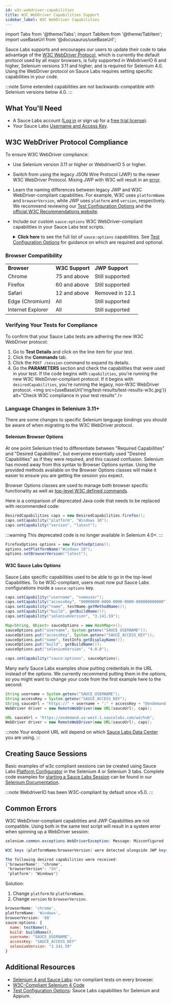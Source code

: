 ```yaml
---
id: w3c-webdriver-capabilities
title: W3C WebDriver Capabilities Support
sidebar_label: W3C WebDriver Capabilities
---
```


import Tabs from '@theme/Tabs';
import TabItem from '@theme/TabItem';
import useBaseUrl from '@docusaurus/useBaseUrl';

Sauce Labs supports and encourages our users to update their code to take advantage of the [W3C WebDriver Protocol](/dev/glossary/#w3c-webdriver-protocol), which is currently the default protocol used by all major browsers, is fully supported in WebdriverIO 6 and higher, Selenium versions 3.11 and higher, and is required for Selenium 4.0. Using the WebDriver protocol on Sauce Labs requires setting specific capabilities in your code.

:::note
Some extended capabilities are not backwards-compatible with Selenium versions below 4.0.
:::


## What You'll Need

* A Sauce Labs account ([Log in](https://accounts.saucelabs.com/am/XUI/#login/) or sign up for a [free trial license](https://saucelabs.com/sign-up)).
* Your Sauce Labs [Username and Access Key](https://app.saucelabs.com/user-settings).


## W3C WebDriver Protocol Compliance

To ensure W3C WebDriver compliance:

* Use Selenium version 3.11 or higher or WebdriverIO 5 or higher.
* Switch from using the legacy JSON Wire Protocol (JWP) to the newer W3C WebDriver Protocol.
Mixing JWP with W3C will result in an [error](/dev/w3c-webdriver-capabilities/#common-errors).
* Learn the naming differences between legacy JWP and W3C WebDriver-compliant capabilities.
For example, W3C uses `platformName` and `browserVersion`, while JWP uses `platform` and `version`, respectively.
We recommend reviewing our [Test Configuration Options](/dev/test-configuration-options)
and the [official W3C Recommendations website](https://www.w3.org/TR/webdriver1/#capabilities).
* Include our custom `sauce:options` W3C WebDriver-compliant capabilities in your Sauce Labs test scripts.
  <details>
  <summary><strong>Click here</strong> to see the full list of <code>sauce:options</code> capabilities.
  See <a href="/dev/test-configuration-options">Test Configuration Options</a> for guidance on which are required and optional.
  </summary>

  * `accessKey`
  * `appiumVersion`
  * `avoidProxy`
  * `build`
  * `captureHtml`
  * `chromedriverVersion`
  * `commandTimeout`
  * `crmuxdriverVersion`
  * `customData`
  * `disablePopupHandler`
  * `extendedDebugging`
  * `firefoxAdapterVersion`
  * `firefoxProfileUrl`
  * `idleTimeout`
  * `iedriverVersion`
  * `maxDuration`
  * `name`
  * `parentTunnel`
  * `passed`
  * `prerun`
  * `preventRequeue`
  * `priority`
  * `proxyHost`
  * `public`
  * `recordLogs`
  * `recordScreenshots`
  * `recordVideo`
  * `restrictedPublicInfo`
  * `screenResolution`
  * `seleniumVersion`
  * `source`
  * `tags`
  * `timeZone`
  * `tunnelName`
  * `username`
  * `videoUploadOnPass`

  </details>

### Browser Compatibility

<table>
  <tr>
   <td><strong>Browser</strong>
   </td>
   <td><strong>W3C Support</strong>
   </td>
   <td><strong>JWP Support</strong>
   </td>
  </tr>
  <tr>
   <td>Chrome
   </td>
   <td>75 and above
   </td>
   <td>Still supported
   </td>
  </tr>
  <tr>
   <td>Firefox
   </td>
   <td>60 and above
   </td>
   <td>Still supported
   </td>
  </tr>
  <tr>
   <td>Safari
   </td>
   <td>12 and above
   </td>
   <td>Removed in 12.1
   </td>
  </tr>
  <tr>
   <td>Edge (Chromium)
   </td>
   <td>All
   </td>
   <td>Still supported
   </td>
  </tr>
  <tr>
   <td>Internet Explorer
   </td>
   <td>All
   </td>
   <td>Still supported
   </td>
  </tr>
</table>


### Verifying Your Tests for Compliance

To confirm that your Sauce Labs tests are adhering the new W3C WebDriver protocol:

1. Go to **Test Details** and click on the line item for your test.
2. Click the **Commands** tab.
3. Click the `POST /session` command to expand its details.
4. Go the **PARAMETERS** section and check the capabilities that were used in your test. If the code begins with `capabilities`, you're running the new W3C WebDriver-compliant protocol.
If it begins with `desiredCapabilities`, you're running the legacy, non-W3C WebDriver protocol.
<img src={useBaseUrl('img/test-results/test-results-w3c.jpg')} alt="Check W3C compliance in your test results" />

### Language Changes in Selenium 3.11+

There are some changes to specific Selenium language bindings you should be aware of when migrating to the W3C WebDriver protocol.

#### Selenium Browser Options

At one point Selenium tried to differentiate between "Required Capabilities" and "Desired Capabilities", but everyone essentially used "Desired Capabilities" as if they were required, and this caused confusion. Selenium has moved away from this syntax to Browser Options syntax. Using the provided methods available on the Browser Options classes will make it easier to ensure you are getting the session you expect.

Browser Options classes are used to manage both browser specific functionality as well as
[top-level W3C defined commands](https://w3c.github.io/webdriver/#capabilities).

Here is a comparison of deprecated Java code that needs to be replaced with recommended code:

```java title="Deprecated Code"
DesiredCapabilities caps = new DesiredCapabilities.firefox();
caps.setCapability("platform", "Windows 10");
caps.setCapability("version", "latest");
```

:::warning
This deprecated code is no longer available in Selenium 4.0+.
:::

```java title="Recommended Code (Selenium 4)"
FirefoxOptions options = new FirefoxOptions();
options.setPlatformName("Windows 10");
options.setBrowserVersion("latest");
```

#### W3C Sauce Labs Options

Sauce Labs specific capabilities used to be able to go in the top-level Capabilities. To be W3C-compliant, users must now put Sauce Labs configurations inside a `sauce:options` key.

```java title="Deprecated Code"
caps.setCapability("username", "someuser");
caps.setCapability("accessKey", "00000000-0000-0000-0000-000000000000");
caps.setCapability("name", testName.getMethodName());
caps.setCapability("build", getBuildName());
caps.setCapability("seleniumVersion", "3.141.59");
```

```java title="Recommended Code (Selenium 4)"
Map<String, Object> sauceOptions = new HashMap<>();
sauceOptions.put("username", System.getenv("SAUCE_USERNAME"));
sauceOptions.put("accessKey", System.getenv("SAUCE_ACCESS_KEY"));
sauceOptions.put("name", testInfo.getDisplayName());
sauceOptions.put("build", getBuildName());
sauceOptions.put("seleniumVersion", "4.0.0");

caps.setCapability("sauce:options", sauceOptions);
```

Many early Sauce Labs examples show putting credentials in the URL instead of the options.
We currently recommend putting them in the options, so you might want to change your code from
the first example here to the second:

```java title="Outdated Code"
String username = System.getenv("SAUCE_USERNAME");
String accessKey = System.getenv("SAUCE_ACCESS_KEY");
String sauceUrl = "https://" + username + ":" + accessKey + "@ondemand.saucelabs.com:443/wd/hub";
WebDriver driver = new RemoteWebDriver(new URL(sauceUrl), caps);
```

```java title="Recommended Code"
URL sauceUrl = "https://ondemand.us-west-1.saucelabs.com/wd/hub";
WebDriver driver = new RemoteWebDriver(new URL(sauceUrl), caps);
```

:::note
Your endpoint URL will depend on which [Sauce Labs Data Center](/basics/data-center-endpoints) you are using.
:::

## Creating Sauce Sessions

Basic examples of w3c compliant sessions can be created using Sauce Labs [Platform Configurator](https://saucelabs.com/platform/platform-configurator#/) in the Selenium 4 or Selenium 3 tabs. Complete code examples for [starting a Sauce Labs Session](/web-apps/automated-testing/selenium/#define-capabilities) can be found in our [Selenium Documentation](/web-apps/automated-testing/selenium).

:::note
WebdriverIO has been W3C-compliant by default since v5.0.
:::


## Common Errors

W3C WebDriver-compliant capabilities and JWP Capabilities are not compatible.
Using both in the same test script will result in a system error when spinning up a WebDriver session:

```java title="Mixed Capabilities Error"
selenium.common.exceptions.WebDriverException: Message: Misconfigured -- Mixed Capabilities Error.

W3C keys (platformName/browserVersion) were detected alongside JWP keys (platform/version). To fix this, replace all JWP keys with W3C keys.

The following desired capabilities were received:
{'browserName': 'chrome',
 'browserVersion': '80',
 'platform': 'Windows'}
```

Solution:
1. Change `platform` to `platformName`.
1. Change `version` to `browserVersion`.

```js
browserName: 'chrome',
platformName: 'Windows',
browserVersion: '80'
sauce:options: {
  name: testName(),
  build: buildName(),
  username: "SAUCE_USERNAME",
  accessKey: "SAUCE_ACCESS_KEY"
  seleniumVersion: "3.141.59"
}
```

## Additional Resources

* [Selenium 4 and Sauce Labs](https://saucelabs.com/selenium-4): run compliant tests on every browser.
* [W3C-Compliant Selenium 4 Code](/web-apps/automated-testing/selenium/#seven-steps-of-selenium-tests)
* [Test Configuration Options](/dev/test-configuration-options): Sauce Labs capabilities for Selenium and Appium.
